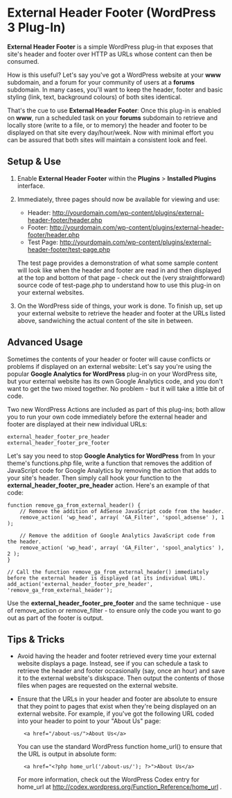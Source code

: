 # External Header Footer (WordPress 3 Plug-In) #

**External Header Footer** is a simple WordPress plug-in that exposes that site's header and footer over HTTP as URLs whose content can then be consumed. 

How is this useful? Let's say you've got a WordPress website at your **www** subdomain, and a forum for your community of users at a **forums** subdomain. 
In many cases, you'll want to keep the header, footer and basic styling (link, text, background colours) of both sites identical. 

That's the cue to use **External Header Footer**: Once this plug-in is enabled on **www**, run a scheduled task on your **forums** subdomain to retrieve 
and locally store (write to a file, or to memory) the header and footer to be displayed on that site every day/hour/week. Now with minimal effort you can 
be assured that both sites will maintain a consistent look and feel.


## Setup & Use ##

1. Enable **External Header Footer** within the **Plugins** > **Installed Plugins** interface.

2. Immediately, three pages should now be available for viewing and use:
   * Header: http://yourdomain.com/wp-content/plugins/external-header-footer/header.php
   * Footer: http://yourdomain.com/wp-content/plugins/external-header-footer/header.php
   * Test Page: http://yourdomain.com/wp-content/plugins/external-header-footer/test-page.php
   
   The test page provides a demonstration of what some sample content will look like when the header and footer are read in and then displayed at the top 
   and bottom of that page - check out the (very straightforward) source code of test-page.php to understand how to use this plug-in on your external 
   websites.

3. On the WordPress side of things, your work is done. To finish up, set up your external website to retrieve the header and footer at the URLs listed 
   above, sandwiching the actual content of the site in between. 


## Advanced Usage ##

Sometimes the contents of your header or footer will cause conflicts or problems if displayed on an external website: Let's say you're using the popular 
**Google Analytics for WordPress** plug-in on your WordPress site, but your external website has its own Google Analytics code, and you don't want to get 
the two mixed together. No problem - but it will take a little bit of code. 

Two new WordPress Actions are included as part of this plug-ins; both allow you to run your own code immediately before the external header and footer 
are displayed at their new individual URLs:

	external_header_footer_pre_header
	external_header_footer_pre_footer

Let's say you need to stop **Google Analytics for WordPress** from  In your theme's functions.php file, write a function that removes the addition of 
JavaScript code for Google Analytics by removing the action that adds to your site's header. Then simply call hook your function to the
**external_header_footer_pre_header** action. Here's an example of that code:

	function remove_ga_from_external_header() {
		// Remove the addition of AdSense JavaScript code from the header.
		remove_action( 'wp_head', array( 'GA_Filter', 'spool_adsense' ), 1 );

		// Remove the addition of Google Analytics JavaScript code from the header.
		remove_action( 'wp_head', array( 'GA_Filter', 'spool_analytics' ), 2 );
	}

	// Call the function remove_ga_from_external_header() immediately before the external header is displayed (at its individual URL).
	add_action('external_header_footer_pre_header', 'remove_ga_from_external_header');

Use the **external_header_footer_pre_footer** and the same technique - use of remove_action or remove_filter - to ensure only the code you want to go 
out as part of the footer is output.


## Tips & Tricks ##

* Avoid having the header and footer retrieved every time your external website displays a page. Instead, see if you can schedule a task to retrieve the 
  header and footer occasionally (say, once an hour) and save it to the external website's diskspace. Then output the contents of those files when pages 
  are requested on the external website. 

* Ensure that the URLs in your header and footer are absolute to ensure that they point to pages that exist when they're being displayed on an external 
  website. For example, if you've got the following URL coded into your header to point to your "About Us" page:

		<a href="/about-us/">About Us</a>

  You can use the standard WordPress function home_url() to ensure that the URL is output in absolute form:

  		<a href="<?php home_url('/about-us/'); ?>">About Us</a>

  For more information, check out the WordPress Codex entry for home_url at http://codex.wordpress.org/Function_Reference/home_url .